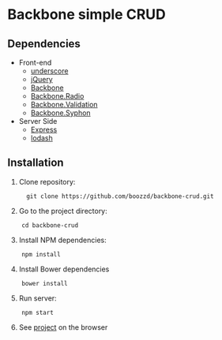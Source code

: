# Backbone simple CRUD

## Dependencies
- Front-end
  * [underscore](http://underscorejs.org/)
  * [jQuery](https://jquery.com/)
  * [Backbone](http://backbonejs.org/)
  * [Backbone.Radio](https://github.com/marionettejs/backbone.radio)
  * [Backbone.Validation](https://github.com/thedersen/backbone.validation)
  * [Backbone.Syphon](https://github.com/marionettejs/backbone.syphon)
- Server Side
  * [Express](http://expressjs.com/)
  * [lodash](https://lodash.com/)

## Installation
1. Clone repository:
    ```
      git clone https://github.com/boozzd/backbone-crud.git
    ```
2. Go to the project directory:
  ```
      cd backbone-crud
  ```
3. Install NPM dependencies:
  ```
      npm install
  ```
4. Install Bower dependencies
  ```
      bower install
  ```
5. Run server:
  ```
      npm start
  ```
6. See [project](http://localhost:3000) on the browser
